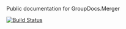 Public documentation for GroupDocs.Merger

[![Build Status](https://travis-ci.com/groupdocs-merger/GroupDocs.Merger-Docs.svg?branch=master)](https://travis-ci.com/groupdocs-merger/GroupDocs.Merger-Docs)

